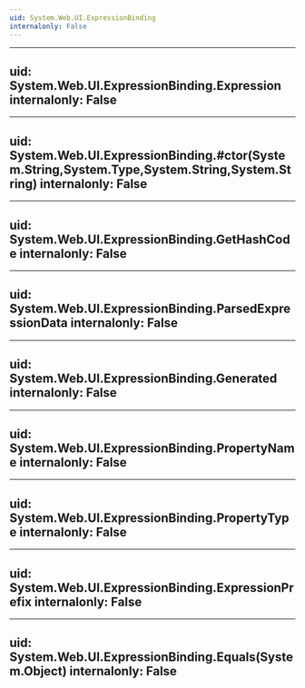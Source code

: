 ```yaml
---
uid: System.Web.UI.ExpressionBinding
internalonly: False
---
```


---
uid: System.Web.UI.ExpressionBinding.Expression
internalonly: False
---

---
uid: System.Web.UI.ExpressionBinding.#ctor(System.String,System.Type,System.String,System.String)
internalonly: False
---

---
uid: System.Web.UI.ExpressionBinding.GetHashCode
internalonly: False
---

---
uid: System.Web.UI.ExpressionBinding.ParsedExpressionData
internalonly: False
---

---
uid: System.Web.UI.ExpressionBinding.Generated
internalonly: False
---

---
uid: System.Web.UI.ExpressionBinding.PropertyName
internalonly: False
---

---
uid: System.Web.UI.ExpressionBinding.PropertyType
internalonly: False
---

---
uid: System.Web.UI.ExpressionBinding.ExpressionPrefix
internalonly: False
---

---
uid: System.Web.UI.ExpressionBinding.Equals(System.Object)
internalonly: False
---
